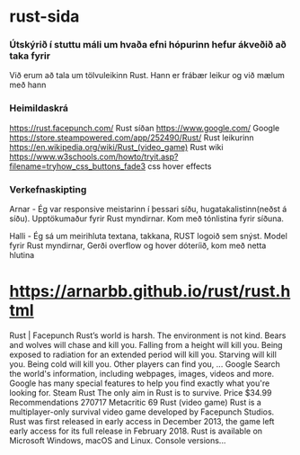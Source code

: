 # rust-sida


### Útskýrið í stuttu máli um hvaða efni hópurinn hefur ákveðið að taka fyrir
Við erum að tala um tölvuleikinn Rust. Hann er frábær leikur og við mælum með hann
### Heimildaskrá

https://rust.facepunch.com/ Rust síðan
https://www.google.com/ Google
https://store.steampowered.com/app/252490/Rust/ Rust leikurinn
https://en.wikipedia.org/wiki/Rust_(video_game) Rust wiki
https://www.w3schools.com/howto/tryit.asp?filename=tryhow_css_buttons_fade3 css hover effects


### Verkefnaskipting 
Arnar - Ég var responsive meistarinn í þessari síðu, hugatakalistinn(neðst á síðu). Upptökumaður fyrir Rust myndirnar. Kom með tónlistina fyrir síðuna.

Halli - Ég sá um meirihluta textana, takkana, RUST logoið sem snýst. Model fyrir Rust myndirnar, Gerði overflow og hover dóteríið, kom með netta hlutina

#  https://arnarbb.github.io/rust/rust.html
Rust | Facepunch
Rust’s world is harsh. The environment is not kind. Bears and wolves will chase and kill you. Falling from a height will kill you. Being exposed to radiation for an extended period will kill you. Starving will kill you. Being cold will kill you. Other players can find you, ...
Google
Search the world's information, including webpages, images, videos and more. Google has many special features to help you find exactly what you're looking for.
Steam
Rust
The only aim in Rust is to survive.
Price
$34.99
Recommendations
270717
Metacritic
69
Rust (video game)
Rust is a multiplayer-only survival video game developed by Facepunch Studios. Rust was first released in early access in December 2013, the game left early access for its full release in February 2018. Rust is available on Microsoft Windows, macOS and Linux. Console versions...
